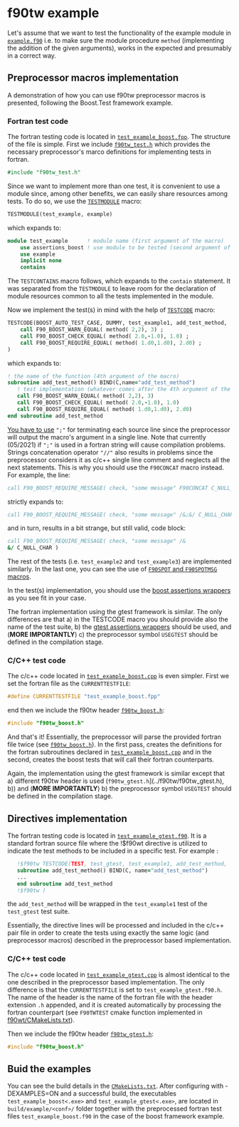 # f90tw example

Let's assume that we want to test the functionality of the example module in [`example.f90`](./example.f90) i.e. to make sure the module procedure `method` (implementing the addition of the given arguments), works in the expected and presumably in a correct way.

## Preprocessor macros implementation

A demonstration of how you can use f90tw preprocessor macros is presented, following the Boost.Test framework example.

### Fortran test code

The fortran testing code is located in [`test_example_boost.fpp`](./test_example_boost.fpp). The structure of the file is simple. First we include [`f90tw_test.h`](../f90tw/f90tw_test.h) which provides the necessary preprocessor's marco definitions for implementing tests in fortran.

```fortran
#include "f90tw_test.h"
```

Since we want to implement more than one test, it is convenient to use a module since, among other benefits, we can easily share resources among tests. To do so, we use the [`TESTMODULE`](../README.md#use) macro:

```fortran
TESTMODULE(test_example, example)
```

which expands to:

```fortran
module test_example      ! module name (first argument of the macro)
    use assertions_boost ! use module to be tested (second argument of the macro)
    use example
    implicit none
    contains
```

The `TESTCONTAINS` macro follows, which expands to the `contain` statement. It was separated from the `TESTMODULE` to leave room for the declaration of module resources common to all the tests implemented in the module.

Now we implement the test(s) in mind with the help of [`TESTCODE`](../README.md#preprocessor-macros) macro:

```fortran
TESTCODE(BOOST_AUTO_TEST_CASE, DUMMY, test_example1, add_test_method,
    call F90_BOOST_WARN_EQUAL( method( 2,2), 3) ;
    call F90_BOOST_CHECK_EQUAL( method( 2.0,-1.0), 1.0) ;
    call F90_BOOST_REQUIRE_EQUAL( method( 1.d0,1.d0), 2.d0) ;
)
```

which expands to:

```fortran
! the name of the function (4th argument of the macro)
subroutine add_test_method() BIND(C,name="add_test_method")
   ! test implementation (whatever comes after the 4th argument of the macro)
   call F90_BOOST_WARN_EQUAL( method( 2,2), 3)
   call F90_BOOST_CHECK_EQUAL( method( 2.0,-1.0), 1.0)
   call F90_BOOST_REQUIRE_EQUAL( method( 1.d0,1.d0), 2.d0) 
end subroutine add_test_method
```

<u>You have to use</u> `";"` for terminating each source line since the preprocessor will output the macro's argument in a single line. Note that currently (05/2021) if `";"` is used in a fortran string will cause compilation problems. Strings concatenation operator `"//"` also results in problems since the preprocessor considers it as c/c++ single line comment and neglects all the next statements. This is why you should use the `F90CONCAT` macro instead. For example, the line:

```fortran
call F90_BOOST_REQUIRE_MESSAGE( check, "some message" F90CONCAT C_NULL_CHAR ) ;
```

strictly expands to:

```fortran
call F90_BOOST_REQUIRE_MESSAGE( check, "some message" /&;&/ C_NULL_CHAR ) ;
```

and in turn, results in a bit strange, but still valid, code block:

```fortran
call F90_BOOST_REQUIRE_MESSAGE( check, "some message" /&
&/ C_NULL_CHAR )
```

The rest of the tests (i.e. `test_example2` and `test_example3`) are implemented similarly. In the last one, you can see the use of [`F90SPOT` and `F90SPOTMSG` macros](../README.md#preprocessor-macros).

In the test(s) implementation, you should use the [boost assertions wrappers](../README.md#boost.test-assertions-tests) as you see fit in your case.

The fortran implementation using the gtest framework is similar. The only differences are that a) in the TESTCODE macro you should provide also the name of the test suite, b) the [gtest assertions wrappers](../README.md#gtest) should be used, and (**MORE IMPORTANTLY**) c) the preprocessor symbol `USEGTEST` should be defined in the compilation stage.

### C/C++ test code

The c/c++ code located in [`test_example_boost.cpp`](./test_example_boost.cpp) is even simpler. First we set the fortran file as the `CURRENTTESTFILE`:

```c
#define CURRENTTESTFILE "test_example_boost.fpp"
```

end then we include the f90tw header [`f90tw_boost.h`](../f90tw/f90tw_boost.h):

```c
#include "f90tw_boost.h"
```

And that's it! Essentially, the preprocessor will parse the provided fortran file twice (see [`f90tw_boost.h`](../f90tw/f90tw_boost.h)). In the first pass, creates the definitions for the fortran subroutines declared in [`test_example_boost.cpp`](./test_example_boost.cpp) and in the second, creates the boost tests that will call their fortran counterparts.

Again, the implementation using the gtest framework is similar except that a) different f90tw header is used (`f90tw_gtest.h`](../f90tw/f90tw_gtest.h), b)) and (**MORE IMPORTANTLY**) b) the preprocessor symbol `USEGTEST` should be defined in the compilation stage.

## Directives implementation

The fortran testing code is located in [`test_example_gtest.f90`](./test_example_gtest.f90). It is a standard fortran source file where the !$f90wt directive is utilized to indicate the test methods to be included in a specific test. For example :

```fortran
   !$f90tw TESTCODE(TEST, test_gtest, test_example1, add_test_method,
   subroutine add_test_method() BIND(C, name="add_test_method")
   ...
   end subroutine add_test_method
   !$f90tw )
```

the `add_test_method` will be wrapped in the `test_example1` test of the `test_gtest` test suite.

Essentially, the directive lines will be processed and included in the c/c++ pair file in order to create the tests using exactly the same logic (and preprocessor macros) described in the preprocessor based implementation.

### C/C++ test code

The c/c++ code located in [`test_example_gtest.cpp`](./test_example_gtest.cpp) is almost identical to the one described in the preprocessor based implementation. The only difference is that the `CURRENTTESTFILE` is set to `test_example_gtest.f90.h`. The name of the header is the name of the fortran file with the header extension `.h` appended, and it is created automatically by processing the fortran counterpart (see `F90TWTEST` cmake function implemented in [f90wt/CMakeLists.txt](../f90wt/CMakeLists.txt)).

Then we include the f90tw header [`f90tw_gtest.h`](../f90tw/f90tw_gtest.h):

```c
#include "f90tw_boost.h"
```

## Buid the examples

You can see the build details in the [`CMakeLists.txt`](CMakeLists.txt). After configuring with -DEXAMPLES=ON and a successful build, the executables `test_example_boost<.exe>` and `test_example_gtest<.exe>`, are located in `build/example/<conf>/` folder together with the preprocessed fortran test files `test_example_boost.f90` in the case of the boost framework example.
